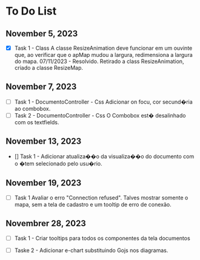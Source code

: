 # To Do List

## November 5, 2023
- [X] Task 1 - Class
	A classe ResizeAnimation deve funcionar em um ouvinte que, ao verificar que 
o apMap mudou a largura, redimensiona a largura do mapa.
	07/11/2023 - Resolvido.
		Retirado a class ResizeAnimation, criado a classe ResizeMap.

## November 7, 2023
- [ ] Task 1 - DocumentoController - Css
	Adicionar on focu, cor secund�ria ao combobox.
- [ ] Task 2 - DocumentoController - Css
	O Combobox est� desalinhado com os textfields.
## November 13, 2023
- [] Task 1 - Adicionar atualiza��o da visualiza��o do documento com o �tem selecionado pelo usu�rio.

## November 19, 2023
- [ ]  Task 1
	Avaliar o erro "Connection refused". Talves mostrar somente o mapa, sem a tela de cadastro e um tooltip de erro de conexão.
	
	
## Novembrer 28, 2023
- [ ] Task 1 - Criar tooltips para todos os componentes da tela documentos

- [ ]  Taske 2 - Adicionar e-chart substituindo Gojs nos diagramas.



